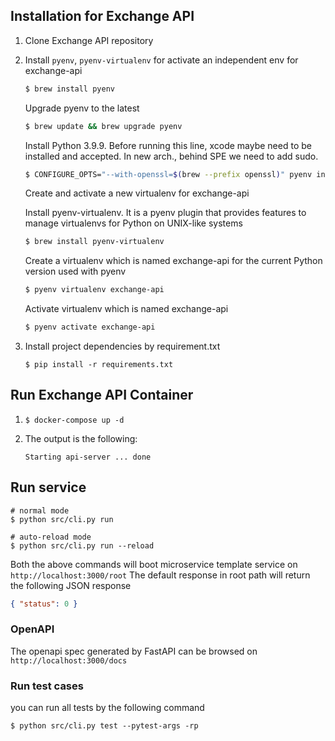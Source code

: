 ## Installation for Exchange API

1. Clone Exchange API repository


2. Install `pyenv`, `pyenv-virtualenv` for activate an independent env for exchange-api

    ```sh
    $ brew install pyenv
    ```

    Upgrade pyenv to the latest

    ```sh
    $ brew update && brew upgrade pyenv
    ```
     Install Python 3.9.9.
    Before running this line, xcode maybe need to be installed and accepted. In new arch., behind SPE we need to add sudo.

    ```sh
    $ CONFIGURE_OPTS="--with-openssl=$(brew --prefix openssl)" pyenv install 3.9.9
    ```
   Create and activate a new virtualenv for exchange-api

    Install pyenv-virtualenv. It is a pyenv plugin that provides features to manage virtualenvs for Python on UNIX-like systems

    ```sh
    $ brew install pyenv-virtualenv
    ```

    Create a virtualenv which is named exchange-api for the current Python version used with pyenv

    ```sh
    $ pyenv virtualenv exchange-api
    ```

    Activate virtualenv which is named exchange-api

    ```sh
    $ pyenv activate exchange-api
    ```

3. Install project dependencies by requirement.txt

   ```shell
   $ pip install -r requirements.txt
   ```


## Run Exchange API Container
1.
    ```shell
    $ docker-compose up -d
    ```
2. The output is the following:

    ```shell
    Starting api-server ... done
    ```


## Run service

```shell
# normal mode
$ python src/cli.py run

# auto-reload mode
$ python src/cli.py run --reload
```

Both the above commands will boot microservice template service on `http://localhost:3000/root`
The default response in root path will return the following JSON response

```json
{ "status": 0 }
```

### OpenAPI

The openapi spec generated by FastAPI can be browsed on `http://localhost:3000/docs`

### Run test cases

you can run all tests by the following command

```shell
$ python src/cli.py test --pytest-args -rp
```